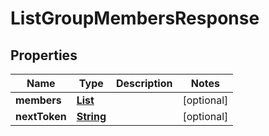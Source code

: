 

# ListGroupMembersResponse


## Properties

| Name | Type | Description | Notes |
|------------ | ------------- | ------------- | -------------|
|**members** | [**List**](List.md) |  |  [optional] |
|**nextToken** | [**String**](String.md) |  |  [optional] |



